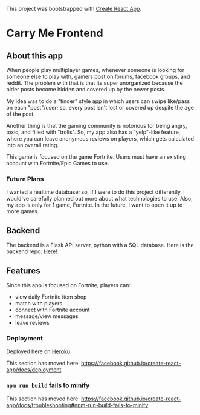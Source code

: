 This project was bootstrapped with [Create React App](https://github.com/facebook/create-react-app).

# Carry Me Frontend
## About this app
When people play multiplayer games, whenever someone is looking for someone else to play with, gamers post on forums, facebook groups, and reddit. The problem with that is that its super unorganized because the older posts become hidden and covered up by the newer posts.

My idea was to do a "tinder" style app in which users can swipe like/pass on each "post"/user; so, every post isn't lost or covered up despite the age of the post.

Another thing is that the gaming community is notorious for being angry, toxic, and filled with "trolls". So, my app also has a "yelp"-like feature, where you can leave anonymous reviews on players, which gets calculated into an overall rating.

This game is focused on the game Fortnite. Users must have an existing account with Fortnite/Epic Games to use. 

### Future Plans
I wanted a realtime database; so, if I were to do this project differently, I would've carefully planned out more about what technologies to use. Also, my app is only for 1 game, Fortnite. In the future, I want to open it up to more games.



## Backend
The backend is a Flask API server, python with a SQL database. Here is the backend repo: [Here!](https://github.com/dawong8/carry-me-backend)

## Features

Since this app is focused on Fortnite, players can:
* view daily Fortnite item shop 
* match with players 
* connect with Fortnite account 
* message/view messages
* leave reviews 


### Deployment

Deployed here on [Heroku](https://carryme-frontend.herokuapp.com/)

This section has moved here: https://facebook.github.io/create-react-app/docs/deployment

### `npm run build` fails to minify

This section has moved here: https://facebook.github.io/create-react-app/docs/troubleshooting#npm-run-build-fails-to-minify
